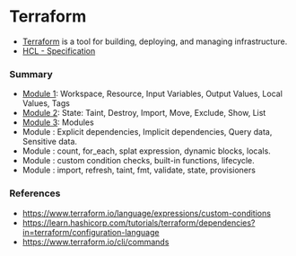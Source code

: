 # Terraform

- [Terraform](https://www.terraform.io/) is a tool for building, deploying, and managing infrastructure.
- [HCL - Specification](https://www.terraform.io/language/syntax/configuration)


### Summary

- [Module 1](module-one/README.md): Workspace, Resource, Input Variables, Output Values, Local Values, Tags
- [Module 2](module-two/README.md): State: Taint, Destroy, Import, Move, Exclude, Show, List
- [Module 3](module-three/README.md): Modules
- Module : Explicit dependencies, Implicit dependencies, Query data, Sensitive data.
- Module : count, for_each, splat expression, dynamic blocks, locals.
- Module : custom condition checks, built-in functions, lifecycle.
- Module : import, refresh, taint, fmt, validate, state, provisioners

### References
- https://www.terraform.io/language/expressions/custom-conditions
- https://learn.hashicorp.com/tutorials/terraform/dependencies?in=terraform/configuration-language
- https://www.terraform.io/cli/commands